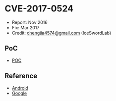 # CVE-2017-0524

- Report: Nov 2016
- Fix: Mar 2017
- Credit: chengjia4574@gmail.com (IceSwordLab)

## PoC

- [POC](./poc.c)

## Reference

- [Android](https://source.android.com/security/bulletin/2017-03-01.html)
- [Google](https://issuetracker.google.com/issues/37127261)
